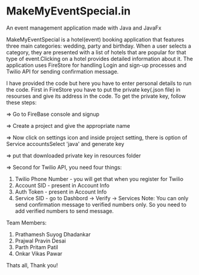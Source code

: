 # MakeMyEventSpecial.in

An event management application made with Java and JavaFx

MakeMyEventSpecial is a hotel(event) booking application that features three main categories: wedding, party and birthday. When a user selects a category, they are presented with a list of hotels that are popular for that type of event.Clicking on a hotel provides detailed information about it. The application uses FireStore for handling Login and sign-up processes and Twilio API for sending confirmation message.

I have provided the code but here you have to enter personal details to run the code. First in FireStore you have to put the private key(.json file) in resourses and give its address in the code. To get the private key, follow these steps:

=> Go to FireBase console and signup

=> Create a project and give the appropriate name

=> Now click on settings icon and inside project setting, there is option of Service accountsSelect 'java' and generate key

=> put that downloaded private key in resources folder

=> Second for Twilio API, you need four things:



1. Twilio Phone Number - you will get that when you register for Twilio
2. Account SID - present in Account Info
3. Auth Token - present in Account Info
4. Service SID - go to Dashbord -> Verify -> Services
Note: You can only send confirmation message to verified numbers only. So you need to add verified numbers to send message.

Team Members:

1. Prathamesh Suyog Dhadankar
2. Prajwal Pravin Desai
3. Parth Pritam Patil
4. Onkar Vikas Pawar
   
Thats all, Thank you!
